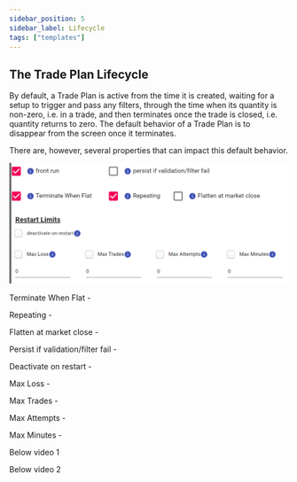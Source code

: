 ```yaml
---
sidebar_position: 5
sidebar_label: Lifecycle
tags: ["templates"]
---
```

## The Trade Plan Lifecycle
By default, a Trade Plan is active from the time it is created, waiting for a setup to trigger and pass any filters, through the time when its quantity is non-zero, i.e. in a trade, and then terminates once the trade is closed, i.e. quantity returns to zero.  The default behavior of a Trade Plan is to disappear from the screen once it terminates.

There are, however, several properties that can impact this default behavior.

![lifecycle.png](/img/lifecycle.png)


Terminate When Flat -

Repeating -

Flatten at market close -

Persist if validation/filter fail -

Deactivate on restart -

Max Loss -

Max Trades -

Max Attempts -

Max Minutes -



Below video 1

Below video 2

 